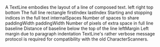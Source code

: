 A TextLine embodies the layout of a line of composed text.
	left right top bottom		The full line rectangle
	firstIndex lastIndex		Starting and stopping indices in the full text
	internalSpaces		Number of spaces to share paddingWidth
	paddingWidth		Number of pixels of extra space in full line
	baseline				Distance of baseline below the top of the line
	leftMargin			Left margin due to paragraph indentation
TextLine's rather verbose message protocol is required for compatibility with the old CharacterScanners.